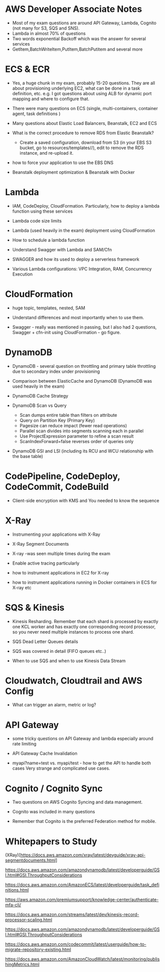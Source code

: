 # AWS Developer Associate Notes

- Most of my exam questions are around API Gateway, Lambda, Cognito (not many for S3, SQS and SNS).
- Lambda in almost 70% of questions
- Two words exponential Backoff which was the answer for several services
- GetItem,BatchWriteItem,PutItem,BatchPutitem and several more

# ECS & ECR

- Yes, a huge chunk in my exam, probably 15-20 questions.  They are all about provisioning underlying EC2, what can be done in a task definition, etc. e.g. I got questions about using ALB for dynamic port mapping and where to configure that.

- There were many questions on ECS (single, multi-containers, container agent, task definitions ) 

- Many questions about Elastic Load Balancers, Beanstalk, EC2 and ECS

- What is the correct procedure to remove RDS from Elastic Beanstalk?
  -  Create a saved configuration, download from S3 (in your EBS S3 bucket, go to resources/templates/<your-app-name>/), edit to remove the RDS instance, and re-upload it.
  
- how to force your application to use the EBS DNS

- Beanstalk deployment optimization & Beanstalk with Docker

# Lambda

- IAM, CodeDeploy, CloudFormation. Particularly, how to deploy a lambda function using these services

- Lambda code size limits

- Lambda (used heavily in the exam) deployment using CloudFormation
 
- How to schedule a lambda function

- Understand Swagger with Lambda and SAM/Cfn

- SWAGGER and how its used to deploy a serverless framework

- Various Lambda configurations: VPC Integration, RAM, Concurrency Execution


# CloudFormation 

- huge topic, templates, nested, SAM

- Understand differences and most importantly when to use them.

- Swagger - really was mentioned in passing, but I also had 2 questions, Swagger + cfn-init using CloudFormation - go figure.

# DynamoDB

- DynamoDB - several question on throttling and primary table throttling due to secondary index under provisioning

- Comparison between ElasticCache and DynamoDB (DynamoDB was used heavily in the exam)

- DynamoDB Cache Strategy

- DynamoDB Scan vs Query
  - Scan dumps entire table than filters on attribute
  - Query on Partition Key (Primary Key)
  - Pagesize can reduce impact (fewer read operations)
  - Parallel scan divides into segments scanning each in parallel
  - Use ProjectExpression parameter to refine a scan result
  - ScanIndexForward=false reverses order of queries only
  
- DynamoDB GSI and LSI (including its RCU and WCU relationship with the base table)

# CodePipeline, CodeDeploy, CodeCommit, CodeBuild

- Client-side encryption with KMS and You needed to know the sequence

# X-Ray

- Instrumenting your applications with X-Ray

- X-Ray Segment Documents

- X-ray -was seen multiple times during the exam

- Enable active tracing particularly

- how to instrument applications in EC2 for X-ray

- how to instrument applications running in Docker containers in ECS for X-ray etc

# SQS & Kinesis 

- Kinesis Resharding. Remember that each shard is processed by exactly one KCL worker and has exactly one corresponding record processor, so you never need multiple instances to process one shard.

- SQS Dead Letter Queues details

- SQS was covered in detail (FIFO queues etc..)

- When to use SQS and when to use Kinesis Data Stream


# Cloudwatch, Cloudtrail and AWS Config

- What can trigger an alarm, metric or log?

# API Gateway

-  some tricky questions on API Gateway and lambda especially around rate limiting

- API Gateway Cache Invalidation

- myapi?name=test vs. myapi/test - how to get the API to handle both cases Very strange and complicated use cases.

# Cognito / Cognito Sync

- Two questions on AWS Cognito Syncing and data management.

- Cognito was included in many questions

- Remember that Cognito is the preferred Federation method for mobile.

# Whitepapers to Study

(XRay)[https://docs.aws.amazon.com/xray/latest/devguide/xray-api-segmentdocuments.html]

https://docs.aws.amazon.com/amazondynamodb/latest/developerguide/GSI.html#GSI.ThroughputConsiderations

https://docs.aws.amazon.com/AmazonECS/latest/developerguide/task_definitions.html

https://aws.amazon.com/premiumsupport/knowledge-center/authenticate-mfa-cli/

https://docs.aws.amazon.com/streams/latest/dev/kinesis-record-processor-scaling.html

https://docs.aws.amazon.com/amazondynamodb/latest/developerguide/GSI.html#GSI.ThroughputConsiderations

https://docs.aws.amazon.com/codecommit/latest/userguide/how-to-migrate-repository-existing.html

https://docs.aws.amazon.com/AmazonCloudWatch/latest/monitoring/publishingMetrics.html
